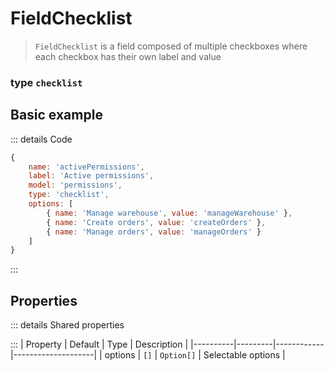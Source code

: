 # FieldChecklist
> `FieldChecklist` is a field composed of multiple checkboxes where each checkbox has their own label and value

### type `checklist`

<script setup>
import FieldChecklistExample from '/components/examples/fields//FieldChecklistExample.vue'
</script>

## Basic example
::: details Code
```js
{
    name: 'activePermissions',
    label: 'Active permissions',
    model: 'permissions',
    type: 'checklist',
    options: [
        { name: 'Manage warehouse', value: 'manageWarehouse' },
        { name: 'Create orders', value: 'createOrders' },
        { name: 'Manage orders', value: 'manageOrders' }
    ]
}
```
:::
<FieldChecklistExample />

## Properties
::: details Shared properties
<!--@include: @/parts/shared-field-properties.md-->
:::
| Property | Default | Type       | Description        |
|----------|---------|------------|--------------------|
| options  | `[]`    | `Option[]` | Selectable options |